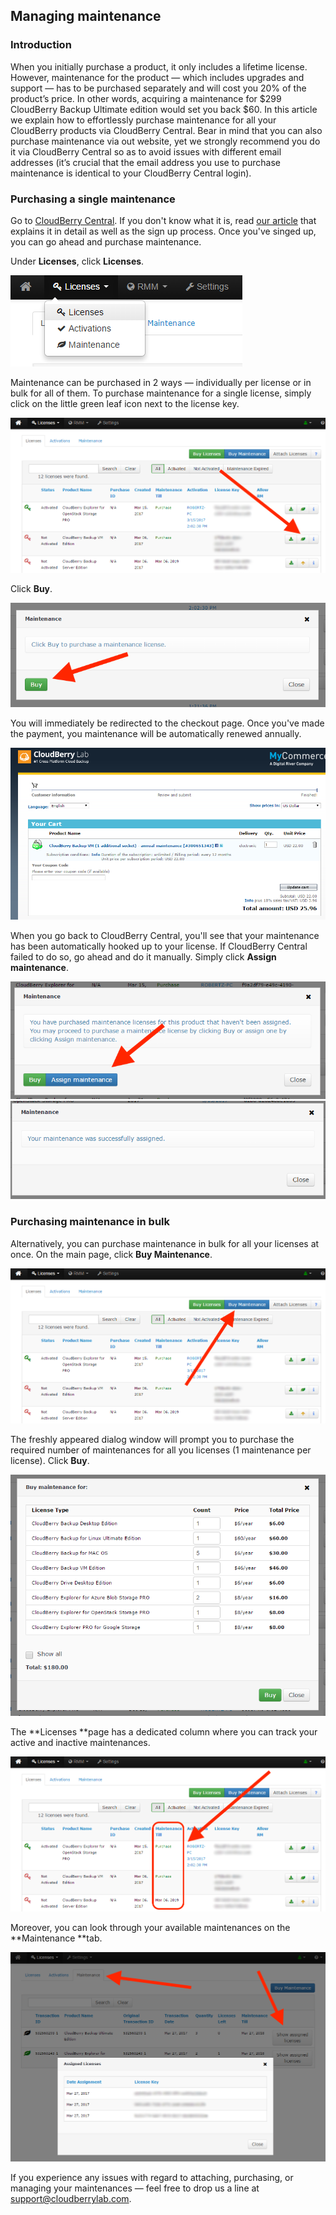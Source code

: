 ## Managing maintenance

### Introduction

When you initially purchase a product, it only includes a lifetime license. However, maintenance for the product — which includes upgrades and support — has to be purchased separately and will cost you 20% of the product’s price. In other words, acquiring a maintenance for $299 CloudBerry Backup Ultimate edition would set you back $60. In this article we explain how to effortlessly purchase maintenance for all your CloudBerry products via CloudBerry Central. Bear in mind that you can also purchase maintenance via out website, yet we strongly recommend you do it via CloudBerry Central so as to avoid issues with different email addresses \(it’s crucial that the email address you use to purchase maintenance is identical to your CloudBerry Central login\).

### Purchasing a single maintenance

Go to [CloudBerry Central](http://cloudberrycentral.com/). If you don't know what it is, read [our article](/cloudberry-central/getting-started-with-cloudberry-central.md) that explains it in detail as well as the sign up process. Once you've singed up, you can go ahead and purchase maintenance.

Under **Licenses**, click **Licenses**.

![](/assets/central0.png)

Maintenance can be purchased in 2 ways — individually per license or in bulk for all of them. To purchase maintenance for a single license, simply click on the little green leaf icon next to the license key.

![](/assets/central1.png)

Click **Buy**.

![](/assets/clickBuy.png)

You will immediately be redirected to the checkout page. Once you've made the payment, you maintenance will be automatically renewed annually.

![](/assets/shareit.png)

When you go back to CloudBerry Central, you'll see that your maintenance has been automatically hooked up to your license. If CloudBerry Central failed to do so, go ahead and do it manually. Simply click **Assign maintenance**.

![](/assets/assignMaintenance.png)![](/assets/assigned.png)

### Purchasing maintenance in bulk

Alternatively, you can purchase maintenance in bulk for all your licenses at once. On the main page, click **Buy Maintenance**.

![](/assets/central2.png)

The freshly appeared dialog window will prompt you to purchase the required number of maintenances for all you licenses \(1 maintenance per license\). Click **Buy**.

![](/assets/bulk.png)

The **Licenses **page has a dedicated column where you can track your active and inactive maintenances.

![](/assets/central3.png)

Moreover, you can look through your available maintenances on the **Maintenance **tab.

![](/assets/maintenance.png)

If you experience any issues with regard to attaching, purchasing, or managing your maintenances — feel free to drop us a line at [support@cloudberrylab.com](mailto:support@cloudberrylab.com).


